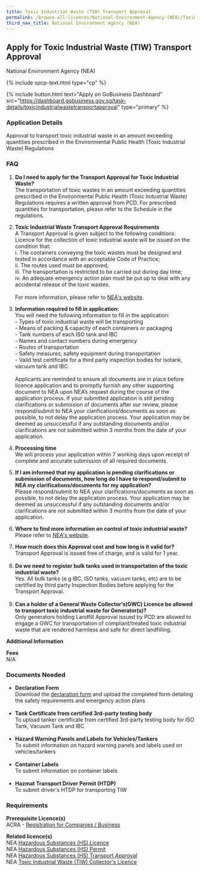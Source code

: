 ```yaml
---
title: Toxic Industrial Waste (TIW) Transport Approval
permalink: /browse-all-licences/National-Environment-Agency-(NEA)/Toxic-Industrial-Waste-(TIW)-Transport-Approval
third_nav_title: National Environment Agency (NEA)
---
```


## Apply for Toxic Industrial Waste (TIW) Transport Approval

National Environment Agency (NEA)

{% include spcp-text.html type="cp" %}

{% include button.html text="Apply on GoBusiness Dashboard" src="https://dashboard.gobusiness.gov.sg/task-details/toxicindustrialwastetransportapproval" type="primary" %}

<H3>Application Details</H3>

<p>Approval to transport toxic industrial waste in an amount exceeding quantities prescribed in the Environmental Public Health (Toxic Industrial Waste) Regulations</p>
<h3>FAQ</h3>
<ol>
<li>
<p><strong>Do I need to apply for the Transport Approval for Toxic Industrial Waste?<br></strong>The transportation of toxic wastes in an amount exceeding quantities prescribed in the Environmental Public Health (Toxic Industrial Waste) Regulations requires a written approval from PCD. For prescribed quantities for transportation, please refer to the Schedule in the regulations.</p>
</li>
<li>
<p><strong>Toxic Industrial Waste Transport Approval Requirements</strong><br>A Transport Approval is given subject to the following conditions:<br>Licence for the collection of toxic industrial waste will be issued on the condition that:<br>i. The containers conveying the toxic wastes must be designed and tested in accordance with an acceptable Code of Practice;<br>ii. The routes used must be approved;<br>iii. The transportation is restricted to be carried out during day time;<br>iv. An adequate emergency action plan must be put up to deal with any accidental release of the toxic wastes.<br><br>For more information, please refer to <a href="https://www.nea.gov.sg" target="_blank" rel="noopener">NEA's website</a>.</p>
</li>
<li>
<p><strong>Information required to fill in application:</strong><br>You will need the following information to fill in the application:<br>- Types of toxic industrial waste will be transporting<br>- Means of packing &amp; capacity of each containers or packaging<br>- Tank numbers of each ISO tank and IBC<br>- Names and contact numbers during emergency<br>- Routes of transportation<br>- Safety measures, safety equipment during transportation<br>- Valid test certificate for a third party inspection bodies for isotank, vacuum tank and IBC.<br><br>Applicants are reminded to ensure all documents are in place before licence application and to promptly furnish any other supporting document to NEA upon NEA&rsquo;s request during the course of the application process. If your submitted application is still pending clarifications or submission of documents after our review, please respond/submit to NEA your clarifications/documents as soon as possible, to not delay the application process. Your application may be deemed as unsuccessful if any outstanding documents and/or clarifications are not submitted within 3 months from the date of your application.</p>
</li>
<li>
<p><strong>Processing time</strong><br>We will process your application within 7 working days upon receipt of complete and accurate submission of all required documents.</p>
</li>
<li>
<p><strong>If I am informed that my application is pending clarifications or submission of documents, how long do I have to respond/submit to NEA my clarifications/documents for my application?</strong><br>Please respond/submit to NEA your clarifications/documents as soon as possible, to not delay the application process. Your application may be deemed as unsuccessful if any outstanding documents and/or clarifications are not submitted within 3 months from the date of your application.</p>
</li>
<li>
<p><strong>Where to find more information on control of toxic industrial waste?</strong><br>Please refer to <a href="https://www.nea.gov.sg/our-services/pollution-control/toxic-industrial-waste/toxic-waste-control" target="_blank" rel="noopener">NEA's website</a>.</p>
</li>
<li><strong>How much does this Approval cost and how long is it valid for?</strong><br>Transport Approval is issued free of charge, and is valid for 1 year.<br><br></li>
<li><strong>Do we need to register bulk tanks used in transportation of the toxic industrial waste?</strong><br>Yes. All bulk tanks (e.g IBC, ISO tanks, vacuum tanks, etc) are to be certified by third party Inspection Bodies before applying for the Transport Approval.<br><br></li>
<li><strong>Can a holder of a General Waste Collector&rsquo;s(GWC) Licence be allowed to transport toxic industrial waste for Generator(s)?</strong><br>Only generators holding Landfill Approval issued by PCD are allowed to engage a GWC for transportation of compliant/treated toxic industrial waste that are rendered harmless and safe for direct landfilling.</li>
</ol>

<strong>Additional Information</strong>

<p><strong>Fees</strong><br>N/A</p>

<H3>Documents Needed</H3>

<ul> 
<li><strong>Declaration Form</strong><br>Download the <a href="https://www.nea.gov.sg/docs/default-source/our-services/application-form-for-ta-under-reg-24(1)-8-2-11.pdf" target="_blank" rel="noopener">declaration&nbsp;form</a> and upload the completed form detailing the safety requirements and emergency action plans<br><br></li> 
<li><strong>Tank Certificate from certified 3rd-party testing body</strong><br>To upload tanker certificate from certified 3rd-party testing body for ISO Tank, Vacuum Tank and IBC<br><br></li> 
<li><strong>Hazard Warning Panels and Labels for Vehicles/Tankers</strong><br>To submit information on hazard warning panels and labels used on vehicles/tankers<br><br></li> 
<li><strong>Container Labels</strong><br>To submit information on container labels<br><br></li> 
<li><strong>Hazmat Transport Driver Permit (HTDP)</strong><br>To submit driver's HTDP for transporting TIW</li> 
</ul>

<H3>Requirements</H3>

<p><strong>Prerequisite Licence(s)</strong><br>ACRA - <a href="https://www.acra.gov.sg/Home/" target="_blank" rel="noopener">Registration for Companies / Business</a></p>
<p><strong>Related licence(s)</strong><br>NEA <a href="https://licence1.business.gov.sg/feportal/web/frontier/eAdvisor?redirection=true&amp;selectedLicenceIds=172" target="_blank" rel="noopener">Hazardous Substances (HS) Licence</a><br>NEA <a href="https://licence1.business.gov.sg/feportal/web/frontier/eAdvisor?redirection=true&amp;selectedLicenceIds=173" target="_blank" rel="noopener">Hazardous Substances (HS) Permit</a><br>NEA <a href="https://licence1.business.gov.sg/feportal/web/frontier/eAdvisor?redirection=true&amp;selectedLicenceIds=174" target="_blank" rel="noopener">Hazardous Substances (HS) Transport Approval</a><br>NEA <a href="https://licence1.business.gov.sg/feportal/web/frontier/eAdvisor?redirection=true&amp;selectedLicenceIds=175" target="_blank" rel="noopener">Toxic Industrial Waste (TIW) Collector's Licence</a></p>

